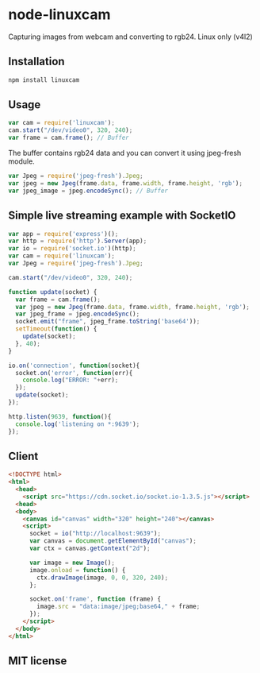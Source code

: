 # node-linuxcam
Capturing images from webcam and converting to rgb24. Linux only (v4l2)

## Installation
```js
npm install linuxcam
```

## Usage

```js
var cam = require('linuxcam');
cam.start("/dev/video0", 320, 240);
var frame = cam.frame(); // Buffer
```

The buffer contains rgb24 data and you can convert it using jpeg-fresh module.

```js
var Jpeg = require('jpeg-fresh').Jpeg;
var jpeg = new Jpeg(frame.data, frame.width, frame.height, 'rgb');
var jpeg_image = jpeg.encodeSync(); // Buffer
```

## Simple live streaming example with SocketIO

```js
var app = require('express')();
var http = require('http').Server(app);
var io = require('socket.io')(http);
var cam = require('linuxcam');
var Jpeg = require('jpeg-fresh').Jpeg;

cam.start("/dev/video0", 320, 240);

function update(socket) {
  var frame = cam.frame();
  var jpeg = new Jpeg(frame.data, frame.width, frame.height, 'rgb');
  var jpeg_frame = jpeg.encodeSync();
  socket.emit("frame", jpeg_frame.toString('base64'));
  setTimeout(function() {
    update(socket);
  }, 40);
}

io.on('connection', function(socket){
  socket.on('error', function(err){
    console.log("ERROR: "+err);
  });
  update(socket);
});

http.listen(9639, function(){
  console.log('listening on *:9639');
});
```
## Client
```html
<!DOCTYPE html>
<html>
  <head>
    <script src="https://cdn.socket.io/socket.io-1.3.5.js"></script>
  <head>
  <body>
    <canvas id="canvas" width="320" height="240"></canvas>
    <script>
      socket = io("http://localhost:9639");
      var canvas = document.getElementById("canvas");
      var ctx = canvas.getContext("2d");

      var image = new Image();
      image.onload = function() {
        ctx.drawImage(image, 0, 0, 320, 240);
      };

      socket.on('frame', function (frame) {
        image.src = "data:image/jpeg;base64," + frame;
      });
    </script>
  </body>
</html>

```

## MIT license